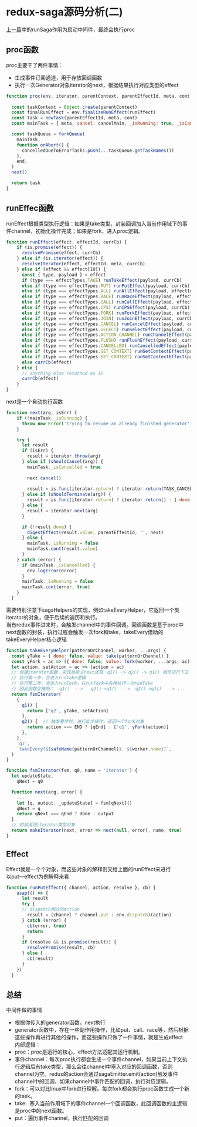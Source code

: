 # redux-saga源码分析(二)

[上一篇](/sourceCode/Saga/redux-saga源码分析一)中的runSaga作用为启动中间件，最终会执行proc

## proc函数

proc主要干了两件事情：

- 生成事件订阅通道，用于存放回调函数
- 执行一次Generator对象iterator的next，根据结果执行对应类型的effect

```javascript
function proc(env, iterator, parentContext, parentEffectId, meta, cont) {
  
  const taskContext = Object.create(parentContext)
  const finalRunEffect = env.finalizeRunEffect(runEffect)
  const task = newTask(parentEffectId, meta, cont)
  const mainTask = { meta, cancel: cancelMain, _isRunning: true, _isCancelled: false }

  const taskQueue = forkQueue(
    mainTask,
    function onAbort() {
      cancelledDueToErrorTasks.push(...taskQueue.getTaskNames())
    },
    end,
  )
  next()

  return task
}
```

## runEffec函数

runEffect根据类型执行逻辑：如果是take类型，封装回调加入当前作用域下的事件channel，初始化操作完成；如果是fork，进入proc逻辑。

```javascript
function runEffect(effect, effectId, currCb) {
    if (is.promise(effect)) {
      resolvePromise(effect, currCb)
    } else if (is.iterator(effect)) {
      resolveIterator(effect, effectId, meta, currCb)
    } else if (effect && effect[IO]) {
      const { type, payload } = effect
      if (type === effectTypes.TAKE) runTakeEffect(payload, currCb)
      else if (type === effectTypes.PUT) runPutEffect(payload, currCb)
      else if (type === effectTypes.ALL) runAllEffect(payload, effectId, currCb)
      else if (type === effectTypes.RACE) runRaceEffect(payload, effectId, currCb)
      else if (type === effectTypes.CALL) runCallEffect(payload, effectId, currCb)
      else if (type === effectTypes.CPS) runCPSEffect(payload, currCb)
      else if (type === effectTypes.FORK) runForkEffect(payload, effectId, currCb)
      else if (type === effectTypes.JOIN) runJoinEffect(payload, currCb)
      else if (type === effectTypes.CANCEL) runCancelEffect(payload, currCb)
      else if (type === effectTypes.SELECT) runSelectEffect(payload, currCb)
      else if (type === effectTypes.ACTION_CHANNEL) runChannelEffect(payload, currCb)
      else if (type === effectTypes.FLUSH) runFlushEffect(payload, currCb)
      else if (type === effectTypes.CANCELLED) runCancelledEffect(payload, currCb)
      else if (type === effectTypes.GET_CONTEXT) runGetContextEffect(payload, currCb)
      else if (type === effectTypes.SET_CONTEXT) runSetContextEffect(payload, currCb)
      else currCb(effect)
    } else {
      // anything else returned as is
      currCb(effect)
    }
}
```

next是一个自动执行函数

```javascript
function next(arg, isErr) {
    if (!mainTask._isRunning) {
      throw new Error('Trying to resume an already finished generator')
    }

    try {
      let result
      if (isErr) {
        result = iterator.throw(arg)
      } else if (shouldCancel(arg)) {
        mainTask._isCancelled = true
        
        next.cancel()
        
        result = is.func(iterator.return) ? iterator.return(TASK_CANCEL) : { done: true, value: TASK_CANCEL }
      } else if (shouldTerminate(arg)) {
        result = is.func(iterator.return) ? iterator.return() : { done: true }
      } else {
        result = iterator.next(arg)
      }

      if (!result.done) {
        digestEffect(result.value, parentEffectId, '', next)
      } else {
        mainTask._isRunning = false
        mainTask.cont(result.value)
      }
    } catch (error) {
      if (mainTask._isCancelled) {
        env.logError(error)
      }
      mainTask._isRunning = false
      mainTask.cont(error, true)
    }
  }
```

需要特别注意下sagaHelpers的实现，例如takeEveryHelper，它返回一个类iterator的对象，便于后续的遍历和执行。<br />当有redux事件进来时，会触发channel中的事件回调。回调函数是基于proc中next函数的封装，执行过程会触发一次fork和take，takeEvery借助的takeEveryHelper核心逻辑

```javascript
function takeEveryHelper(patternOrChannel, worker, ...args) {
  const yTake = { done: false, value: take(patternOrChannel) }
  const yFork = ac => ({ done: false, value: fork(worker, ...args, ac) }) 
  let action, setAction = ac => (action = ac)
  // 创建iterator函数，实现自定义next逻辑：q1() -> q2() -> q1() 循环进行下去
  // 执行第一步，会进入runTake逻辑
  // 执行第二步，会进入runFork，在runFork中会再执行一次runTake
  // 因此函数会按照：  q1()  -->   q2()->q1()  -->  q2()->q1()  --> ...  这种循环执行下去
  return fsmIterator(
    {
      q1() {
        return ['q2', yTake, setAction]
      },
      q2() {  // 触发事件时，进行此步操作，返回一个fork对象
        return action === END ? [qEnd] : ['q1', yFork(action)]
      },
    },
    'q1',
    `takeEvery(${safeName(patternOrChannel)}, ${worker.name})`,
  )
}

function fsmIterator(fsm, q0, name = 'iterator') {
  let updateState,
    qNext = q0

  function next(arg, error) {
    ...
    let [q, output, _updateState] = fsm[qNext]()
    qNext = q
    return qNext === qEnd ? done : output
  }
  // 封装返回iterator类型对象
  return makeIterator(next, error => next(null, error), name, true)
}
```

## Effect

Effect就是一个个对象，而这些对象的解释则交给上面的runEffect来进行<br />以put—effect为例解释来看

```javascript
function runPutEffect({ channel, action, resolve }, cb) {
    asap(() => {
      let result
      try {
      // dispatch相应的action
        result = (channel ? channel.put : env.dispatch)(action)
      } catch (error) {
        cb(error, true)
        return
      }
      if (resolve && is.promise(result)) {
        resolvePromise(result, cb)
      } else {
        cb(result)
      }
    })
  }
```

<a name="25f9c7fa"></a>
## 总结

中间件做的事情

- 根据你传入的generator函数，next执行
- generator函数中，存在一些副作用操作，比如put、call、race等，然后根据这些操作再进行其他的操作，而这些操作只做了一件事情，就是生成effect<br />
内部逻辑：
- proc：proc是运行的核心，effect方法适配其运行机制。
- 事件channel：每次proc执行都会生成一个事件channel，如果当前上下文执行逻辑后有take类型，那么会往channel中塞入对应的回调函数，否则channel为空。redux的action会通过sagaEmitter.emit(action)触发事件channel中的回调，如果channel中事件匹配的回调，执行对应逻辑。
- fork：可以对比linux中fork进行理解。每次fork都会执行proc函数生成一个新的task。
- take:  塞入当前作用域下的事件channel一个回调函数，此回调函数的主逻辑是proc中的next函数。
- put：遍历事件channel，执行匹配的回调
